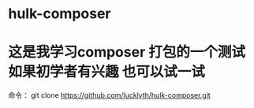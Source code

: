 # hulk-composer
# 这是我学习composer 打包的一个测试    如果初学者有兴趣  也可以试一试

命令：
    git clone https://github.com/lucklyth/hulk-composer.git
    
    

